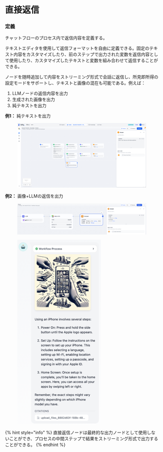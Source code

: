 # 直接返信

### 定義

チャットフローのプロセス内で返信内容を定義する。

テキストエディタを使用して返信フォーマットを自由に定義できる。固定のテキスト内容をカスタマイズしたり、前のステップで出力された変数を返信内容として使用したり、カスタマイズしたテキストと変数を組み合わせて返信することができる。

ノードを随時追加して内容をストリーミング形式で会話に返信し、所見即所得の設定モードをサポートし、テキストと画像の混在も可能である。例えば：

1. LLMノードの返信内容を出力
2. 生成された画像を出力
3. 純テキストを出力

**例1：** 純テキストを出力

<figure><img src="../../../.gitbook/assets/output (2) (2).png" alt=""><figcaption></figcaption></figure>

**例2：** 画像+LLMの返信を出力

<figure><img src="../../../.gitbook/assets/image (1) (1) (1) (1) (1) (1) (1) (1) (1) (1) (1) (1) (1) (1) (1) (1).png" alt=""><figcaption></figcaption></figure>

<figure><img src="../../../.gitbook/assets/image (1) (1) (1) (1) (1) (1) (1) (1) (1) (1) (1) (1) (1) (1) (1) (1) (1).png" alt="" width="275"><figcaption></figcaption></figure>

{% hint style="info" %}
直接返信ノードは最終的な出力ノードとして使用しないことができ、プロセスの中間ステップで結果をストリーミング形式で出力することができる。
{% endhint %}